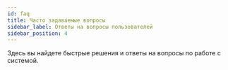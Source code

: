 ```yaml
---
id: faq
title: Часто задаваемые вопросы
sidebar_label: Ответы на вопросы пользователей
sidebar_position: 4
---
```


Здесь вы найдете быстрые решения и ответы на вопросы по работе с системой.
